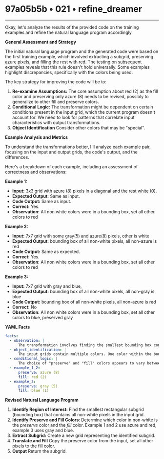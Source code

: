 # 97a05b5b • 021 • refine_dreamer

---
Okay, let's analyze the results of the provided code on the training examples and refine the natural language program accordingly.

**General Assessment and Strategy**

The initial natural language program and the generated code were based on the first training example, which involved extracting a subgrid, preserving azure pixels, and filling the rest with red. The testing on subsequent examples reveals that this rule doesn't hold universally. Some examples highlight discrepancies, specifically with the colors being used.

The key strategy for improving the code will be to:

1.  **Re-examine Assumptions:** The core assumption about red (2) as the fill color and preserving only azure (8) needs to be revised, possibly to generalize to other fill and preserve colors.
2.  **Conditional Logic:** The transformation might be dependent on certain conditions present in the input grid, which the current program doesn't account for. We need to look for patterns that correlate input characteristics with output transformations.
3. **Object Identification** Consider other colors that may be "special".

**Example Analysis and Metrics**

To understand the transformations better, I'll analyze each example pair, focusing on the input and output grids, the code's output, and the differences.

Here's a breakdown of each example, including an assessment of correctness and observations:

**Example 1:**

*   **Input:** 3x3 grid with azure (8) pixels in a diagonal and the rest white (0).
*   **Expected Output:** Same as input.
*   **Code Output:** Same as input.
*   **Correct:** Yes.
*  **Observation:** All non white colors were in a bounding box, set all other colors to red

**Example 2:**

*   **Input:** 7x7 grid with some gray(5) and azure(8) pixels, other is white
*   **Expected Output:** bounding box of all non-white pixels, all non-azure is red
*   **Code Output:** Same as expected.
*   **Correct:** Yes.
*   **Observation:** All non white colors were in a bounding box, set all other colors to red

**Example 3:**

*   **Input:** 7x7 grid with gray and blue,
*   **Expected Output:** bounding box of all non-white pixels, all non-gray is blue
*   **Code Output:** bounding box of all non-white pixels, all non-azure is red
*   **Correct:** No
*   **Observation:** All non white colors were in a bounding box, set all other colors to blue, preserved gray

**YAML Facts**

```yaml
facts:
  - observation: |
      The transformation involves finding the smallest bounding box containing all non-white pixels.
  - object_identification: |
      The input grids contain multiple colors. One color within the bounding box is designated as the "preserve" color. Pixels of other colors within the bounding box become a "fill" color.
  - conditional_logic: |
      The choice of "preserve" and "fill" colors appears to vary between examples, suggesting conditional logic based on input characteristics.
  - example_1_2:
      preserve: azure (8)
      fill: red (2)
  - example_3:
      preserve: gray (5)
      fill: blue (1)
```

**Revised Natural Language Program**

1.  **Identify Region of Interest:** Find the smallest rectangular subgrid (bounding box) that contains all non-white pixels in the input grid.
2. **Identify Preserve and Fill Colors**: Determine which color in non-white is the *preserve* color and the *fill* color. Example 1 and 2 use azure and red, example 3 uses gray and blue.
3.  **Extract Subgrid:** Create a new grid representing the identified subgrid.
4.  **Translate and Fill** Copy the preserve color from the input, set all other pixels to the fill color.
5. **Output** Return the subgrid.

